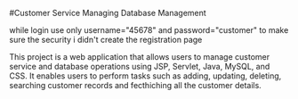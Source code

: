 #Customer Service Managing Database Management

while login use only username="45678" and password="customer"  to make sure the security i didn't create the registration page

This project is a web application that allows users to manage customer service and database operations using JSP, Servlet, Java, MySQL, and CSS. It enables users to perform tasks such as adding, updating, deleting, searching customer records and fecthiching all the customer details.

